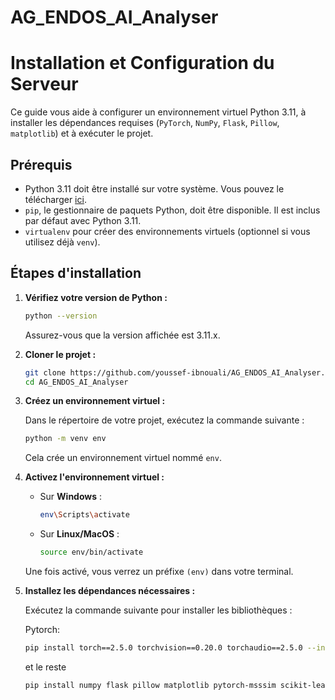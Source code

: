 # AG_ENDOS_AI_Analyser

# Installation et Configuration du Serveur

Ce guide vous aide à configurer un environnement virtuel Python 3.11, à installer les dépendances requises (`PyTorch`, `NumPy`, `Flask`, `Pillow`, `matplotlib`) et à exécuter le projet.

## Prérequis

- Python 3.11 doit être installé sur votre système. Vous pouvez le télécharger [ici](https://www.python.org/downloads/).
- `pip`, le gestionnaire de paquets Python, doit être disponible. Il est inclus par défaut avec Python 3.11.
- `virtualenv` pour créer des environnements virtuels (optionnel si vous utilisez déjà `venv`).

## Étapes d'installation

1. **Vérifiez votre version de Python :**

   ```bash
   python --version
   ```

   Assurez-vous que la version affichée est 3.11.x.

2. **Cloner le projet :**

   ```bash
   git clone https://github.com/youssef-ibnouali/AG_ENDOS_AI_Analyser.git
   cd AG_ENDOS_AI_Analyser
   ```

3. **Créez un environnement virtuel :**

   Dans le répertoire de votre projet, exécutez la commande suivante :

   ```bash
   python -m venv env
   ```

   Cela crée un environnement virtuel nommé `env`.

4. **Activez l'environnement virtuel :**

   - Sur **Windows** :
     ```bash
     env\Scripts\activate
     ```
   - Sur **Linux/MacOS** :
     ```bash
     source env/bin/activate
     ```

   Une fois activé, vous verrez un préfixe `(env)` dans votre terminal.

5. **Installez les dépendances nécessaires :**

   Exécutez la commande suivante pour installer les bibliothèques :

   Pytorch:
   ```bash
   pip install torch==2.5.0 torchvision==0.20.0 torchaudio==2.5.0 --index-url https://download.pytorch.org/whl/cu121
   ```

   et le reste
   ```bash
   pip install numpy flask pillow matplotlib pytorch-msssim scikit-learn

   ```